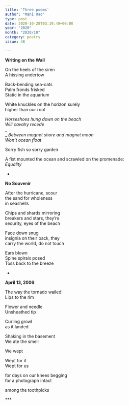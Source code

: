 ```yaml
---
title: 'Three poems'
author: "Mani Rao"
type: post
date: 2020-10-28T03:19:40+00:00
year: "2020"
month: "2020/10"
category: poetry
issue: 48

---
```

**Writing on the Wall**

On the heels of the siren  
A hissing undertow

Back-bending sea-oats  
Palm fronds frisked  
Static in the aquarium

White knuckles on the horizon surely  
higher than our roof

_Horseshoes hung down on the beach  
Will cavalry recede_  
_  
_ _Between magnet shore and magnet moon  
Won’t ocean float_

Sorry fish so sorry garden

A fist mounted the ocean and scrawled on the promenade:  
_Equality_

*

**No Souvenir**

After the hurricane, scour  
the sand for wholeness  
in seashells

Chips and shards mirroring  
breakers and stars, they’re  
security, eyes of the beach

Face down snug  
insignia on their back, they  
carry the world, do not touch

Ears blown  
Spine spiralx posed  
Toss back to the breeze

*

**April 13, 2006**

The way the tornado wailed  
Lips to the rim

Flower and needle  
Unsheathed tip

Curling growl  
as it landed

Shaking in the basement  
We ate the smell

We wept

Wept for it  
Wept for us

for days on our knees begging  
for a photograph intact

among the toothpicks

\***
